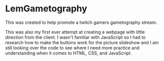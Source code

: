 # LemGametography
This was created to help promote a twitch gamers gametography stream.

This was also my first ever attempt at creating a webpage with little direction from the client.  I wasn't familiar with JavaScript so I had to research 
how to make the buttons work for the picture slideshow and I am still looking over the code to see where I need more practice and understanding when it
comes to HTML, CSS, and JavaScript.
